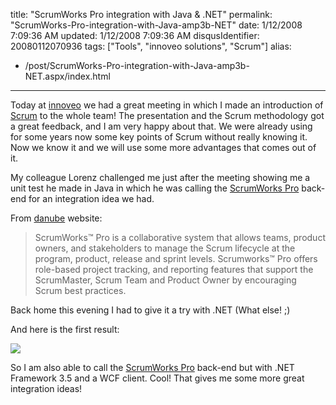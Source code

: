 title: "ScrumWorks Pro integration with Java & .NET"
permalink: "ScrumWorks-Pro-integration-with-Java-amp3b-NET"
date: 1/12/2008 7:09:36 AM
updated: 1/12/2008 7:09:36 AM
disqusIdentifier: 20080112070936
tags: ["Tools", "innoveo solutions", "Scrum"]
alias:
 - /post/ScrumWorks-Pro-integration-with-Java-amp3b-NET.aspx/index.html
---
Today at [innoveo](http://www.innoveo.com/) we had a great meeting in which I made an introduction of [Scrum](http://en.wikipedia.org/wiki/Scrum_(development)) to the whole team! The presentation and the Scrum methodology got a great feedback, and I am very happy about that. We were already using for some years now some key points of Scrum without really knowing it. Now we know it and we will use some more advantages that comes out of it.

My colleague Lorenz challenged me just after the meeting showing me a unit test he made in Java in which he was calling the [ScrumWorks Pro](http://www.danube.com/scrumworks/pro) back-end for an integration idea we had. 
<!-- more -->

From [danube](http://www.danube.com) website:

> ScrumWorks™ Pro is a collaborative system that allows teams, product owners, and stakeholders to manage the Scrum lifecycle at the program, product, release and sprint levels. Scrumworks™ Pro offers role-based project tracking, and reporting features that support the ScrumMaster, Scrum Team and Product Owner by encouraging Scrum best practices.

Back home this evening I had to give it a try with .NET (What else! ;)

And here is the first result:

![](http://farm3.static.flickr.com/2252/2183454095_26c562ce99_o.jpg)

So I am also able to call the [ScrumWorks Pro](http://www.danube.com/scrumworks/pro) back-end but with .NET Framework 3.5 and a WCF client. Cool! That gives me some more great integration ideas!
